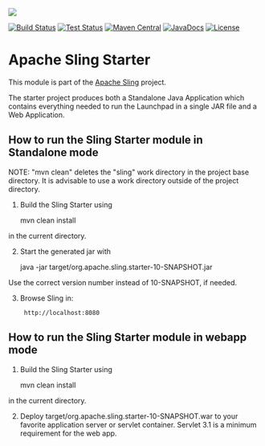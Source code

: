 [<img src="https://sling.apache.org/res/logos/sling.png"/>](https://sling.apache.org)

 [![Build Status](https://builds.apache.org/buildStatus/icon?job=Sling/sling-org-apache-sling-starter/master)](https://builds.apache.org/job/Sling/job/sling-org-apache-sling-starter/job/master) [![Test Status](https://img.shields.io/jenkins/t/https/builds.apache.org/job/Sling/job/sling-org-apache-sling-starter/job/master.svg)](https://builds.apache.org/job/Sling/job/sling-org-apache-sling-starter/job/master/test_results_analyzer/) [![Maven Central](https://maven-badges.herokuapp.com/maven-central/org.apache.sling/org.apache.sling.starter/badge.svg)](https://search.maven.org/#search%7Cga%7C1%7Cg%3A%22org.apache.sling%22%20a%3A%22org.apache.sling.starter%22) [![JavaDocs](https://www.javadoc.io/badge/org.apache.sling/org.apache.sling.starter.svg)](https://www.javadoc.io/doc/org.apache.sling/org.apache.sling.starter) [![License](https://img.shields.io/badge/License-Apache%202.0-blue.svg)](https://www.apache.org/licenses/LICENSE-2.0)

# Apache Sling Starter

This module is part of the [Apache Sling](https://sling.apache.org) project.

The starter project produces both a Standalone Java Application which
contains everything needed to run the Launchpad in a single JAR file and a Web
Application.

How to run the Sling Starter module in Standalone mode
----------------------------------------

  NOTE: "mvn clean" deletes the "sling" work directory in the project base
        directory. It is advisable to use a work directory outside of the
        project directory.

1) Build the Sling Starter using 

	mvn clean install
	
in the current directory.

2) Start the generated jar with

	 java -jar target/org.apache.sling.starter-10-SNAPSHOT.jar 
	 
Use the correct version number instead of 10-SNAPSHOT, if needed.

3) Browse Sling in:

        http://localhost:8080

How to run the Sling Starter module in webapp mode
----------------------------------------

1) Build the Sling Starter using 

	mvn clean install
	
in the current directory.

2) Deploy target/org.apache.sling.starter-10-SNAPSHOT.war to your favorite application
server or servlet container. Servlet 3.1 is a minimum requirement for the web app.
